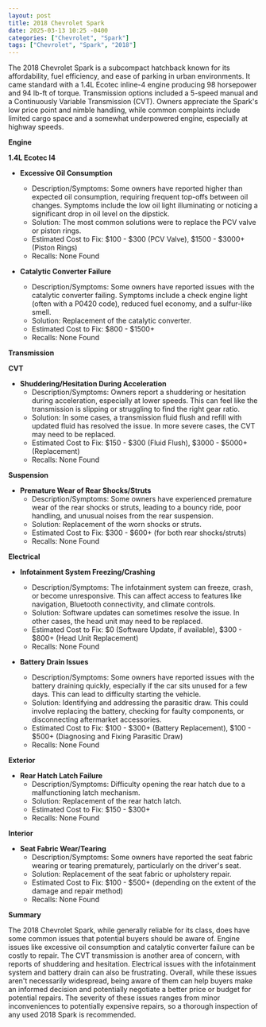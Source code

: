 ```yaml
---
layout: post
title: 2018 Chevrolet Spark
date: 2025-03-13 10:25 -0400
categories: ["Chevrolet", "Spark"]
tags: ["Chevrolet", "Spark", "2018"]
---
```

The 2018 Chevrolet Spark is a subcompact hatchback known for its affordability, fuel efficiency, and ease of parking in urban environments. It came standard with a 1.4L Ecotec inline-4 engine producing 98 horsepower and 94 lb-ft of torque. Transmission options included a 5-speed manual and a Continuously Variable Transmission (CVT). Owners appreciate the Spark's low price point and nimble handling, while common complaints include limited cargo space and a somewhat underpowered engine, especially at highway speeds.

**Engine**

**1.4L Ecotec I4**

* **Excessive Oil Consumption**
    * Description/Symptoms: Some owners have reported higher than expected oil consumption, requiring frequent top-offs between oil changes. Symptoms include the low oil light illuminating or noticing a significant drop in oil level on the dipstick.
    * Solution: The most common solutions were to replace the PCV valve or piston rings.
    * Estimated Cost to Fix: $100 - $300 (PCV Valve), $1500 - $3000+ (Piston Rings)
    * Recalls: None Found

* **Catalytic Converter Failure**
    * Description/Symptoms: Some owners have reported issues with the catalytic converter failing. Symptoms include a check engine light (often with a P0420 code), reduced fuel economy, and a sulfur-like smell.
    * Solution: Replacement of the catalytic converter.
    * Estimated Cost to Fix: $800 - $1500+
    * Recalls: None Found

**Transmission**

**CVT**

* **Shuddering/Hesitation During Acceleration**
    * Description/Symptoms: Owners report a shuddering or hesitation during acceleration, especially at lower speeds. This can feel like the transmission is slipping or struggling to find the right gear ratio.
    * Solution: In some cases, a transmission fluid flush and refill with updated fluid has resolved the issue. In more severe cases, the CVT may need to be replaced.
    * Estimated Cost to Fix: $150 - $300 (Fluid Flush), $3000 - $5000+ (Replacement)
    * Recalls: None Found

**Suspension**

* **Premature Wear of Rear Shocks/Struts**
    * Description/Symptoms: Some owners have experienced premature wear of the rear shocks or struts, leading to a bouncy ride, poor handling, and unusual noises from the rear suspension.
    * Solution: Replacement of the worn shocks or struts.
    * Estimated Cost to Fix: $300 - $600+ (for both rear shocks/struts)
    * Recalls: None Found

**Electrical**

* **Infotainment System Freezing/Crashing**
    * Description/Symptoms: The infotainment system can freeze, crash, or become unresponsive. This can affect access to features like navigation, Bluetooth connectivity, and climate controls.
    * Solution: Software updates can sometimes resolve the issue. In other cases, the head unit may need to be replaced.
    * Estimated Cost to Fix: $0 (Software Update, if available), $300 - $800+ (Head Unit Replacement)
    * Recalls: None Found

* **Battery Drain Issues**
    * Description/Symptoms: Some owners have reported issues with the battery draining quickly, especially if the car sits unused for a few days. This can lead to difficulty starting the vehicle.
    * Solution: Identifying and addressing the parasitic draw. This could involve replacing the battery, checking for faulty components, or disconnecting aftermarket accessories.
    * Estimated Cost to Fix: $100 - $300+ (Battery Replacement), $100 - $500+ (Diagnosing and Fixing Parasitic Draw)
    * Recalls: None Found

**Exterior**

* **Rear Hatch Latch Failure**
    * Description/Symptoms: Difficulty opening the rear hatch due to a malfunctioning latch mechanism.
    * Solution: Replacement of the rear hatch latch.
    * Estimated Cost to Fix: $150 - $300+
    * Recalls: None Found

**Interior**

* **Seat Fabric Wear/Tearing**
    * Description/Symptoms: Some owners have reported the seat fabric wearing or tearing prematurely, particularly on the driver's seat.
    * Solution: Replacement of the seat fabric or upholstery repair.
    * Estimated Cost to Fix: $100 - $500+ (depending on the extent of the damage and repair method)
    * Recalls: None Found

**Summary**

The 2018 Chevrolet Spark, while generally reliable for its class, does have some common issues that potential buyers should be aware of. Engine issues like excessive oil consumption and catalytic converter failure can be costly to repair. The CVT transmission is another area of concern, with reports of shuddering and hesitation. Electrical issues with the infotainment system and battery drain can also be frustrating. Overall, while these issues aren't necessarily widespread, being aware of them can help buyers make an informed decision and potentially negotiate a better price or budget for potential repairs. The severity of these issues ranges from minor inconveniences to potentially expensive repairs, so a thorough inspection of any used 2018 Spark is recommended.

